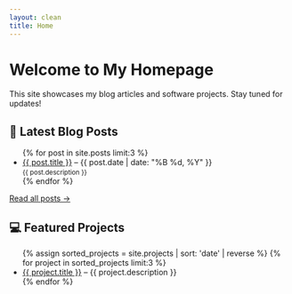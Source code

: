 ```yaml
---
layout: clean
title: Home
---
```


# Welcome to My Homepage

This site showcases my blog articles and software projects. Stay tuned for updates!

## 📝 Latest Blog Posts

<ul>
  {% for post in site.posts limit:3 %}
    <li>
      <a href="{{ post.url }}">{{ post.title }}</a> – {{ post.date | date: "%B %d, %Y" }}<br/>
      <small>{{ post.description }}</small>
    </li>
  {% endfor %}
</ul>
<p><a href="/blog">Read all posts →</a></p>

## 💻 Featured Projects
<ul>
  {% assign sorted_projects = site.projects | sort: 'date' | reverse %}
  {% for project in sorted_projects limit:3 %}
    <li>
      <a href="{{ project.url }}">{{ project.title }}</a> – {{ project.description }}
    </li>
  {% endfor %}
</ul>